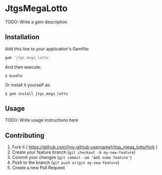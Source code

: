 # JtgsMegaLotto

TODO: Write a gem description

## Installation

Add this line to your application's Gemfile:

```ruby
gem 'jtgs_mega_lotto'
```

And then execute:

    $ bundle

Or install it yourself as:

    $ gem install jtgs_mega_lotto

## Usage

TODO: Write usage instructions here

## Contributing

1. Fork it ( https://github.com/[my-github-username]/jtgs_mega_lotto/fork )
2. Create your feature branch (`git checkout -b my-new-feature`)
3. Commit your changes (`git commit -am 'Add some feature'`)
4. Push to the branch (`git push origin my-new-feature`)
5. Create a new Pull Request
